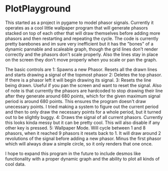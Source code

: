 # PlotPlayground
This started as a project in pygame to model phasor signals. Currently it operates as a cool little wallpaper program that will generate 
phasors stacked on top of each other that will draw themselves before adding more phasors and then restarting and repeating the cycle. 
The code is currently pretty barebones and im sure very inefficient but it has the "bones" of a dynamic pannable and scaleable graph, though
the grid lines don't render correctly and the phasors don't scale properly. Also the lines stay in place on the screen they don't move properly when 
you scale or pan the graph.

The basic controls are 
1: Spawns a new Phasor. Resets all the drawn lines and starts drawing a signal of the topmost phasor
2: Deletes the top phasor. If there is a phasor left it will begin drawing its signal.
3: Resets the line being drawn. Useful if you pan the screen and want to reset the signal. Also of note is that
currently the phasors are hardcoded to stop drawing their line after they generate around 680 points, which for the given 
maximum signal period is around 680 points. This ensures the program doesn't draw unecessary points. I tried making a system to figure out the current
period and then to only draw the necessary points for a whole period, but it turned out to be slightly buggy.
4: Draws the signal of all current phasors. Currently this looks kinda messy but it can be pretty cool. This will also disable if any other key is pressed.
5: Wallpaper Mode. Will cycle between 1 and 8 phasors, when it reached 9 phasors it resets back to 1. It will draw around 2 revolutions of the signal before adding a new phasor.
Minus the first phasor which will always draw a simple circle, so it only renders that one once.

I hope to expand this program in the future to include desmos like functionality with a proper dynamic graph and the ability to plot all kinds of cool data.
